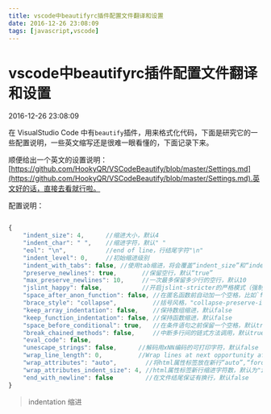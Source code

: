 ```yaml
---
title: vscode中beautifyrc插件配置文件翻译和设置
date: 2016-12-26 23:08:09
tags: [javascript,vscode]
---
```


# vscode中beautifyrc插件配置文件翻译和设置
2016-12-26 23:08:09

在 VisualStudio Code 中有`beautify`插件，用来格式化代码，下面是研究它的一些配置说明，一些英文缩写还是很难一眼看懂的，下面记录下来。

顺便给出一个英文的设置说明：[https://github.com/HookyQR/VSCodeBeautify/blob/master/Settings.md](https://github.com/HookyQR/VSCodeBeautify/blob/master/Settings.md).英文好的话，直接去看就行啦。

配置说明：

```js

{
    "indent_size": 4,      //缩进大小，默认4
    "indent_char": " ",    //缩进字符，默认" "
    "eol": "\n",           //end of line，行结尾字符"\n"
    "indent_level": 0,     //初始缩进级别
    "indent_with_tabs": false, //使用tab缩进，将会覆盖“indent_size”和“indent_char”设置，默认false
    "preserve_newlines": true,       //保留空行，默认“true”
    "max_preserve_newlines": 10,     //一次最多保留多少行的空行，默认10
    "jslint_happy": false,           //开启jslint-stricter的严格模式（强制开启“space_after_anon_function”选项）,默认false
    "space_after_anon_function": false, //在匿名函数前自动加一个空格，比如`function (){}`，默认false
    "brace_style": "collapse",          //括号风格，"collapse-preserve-inline", "collapse", "expand", "end-expand", or "none" ,默认“collapse”
    "keep_array_indentation": false,    //保持数组缩进，默认false
    "keep_function_indentation": false, //保持函数缩进，默认false
    "space_before_conditional": true,   //在条件语句之前保留一个空格，默认true
    "break_chained_methods": false,     //中断多行间的链式方法调用，默认true
    "eval_code": false,
    "unescape_strings": false,      //解码用xNN编码的可打印字符，默认false
    "wrap_line_length": 0,          //Wrap lines at next opportunity after N characters. (Set zero to ignore wrapping),默认0,下次在n个字符后换行
    "wrap_attributes": "auto",        //将html属性标签放在新行“auto”,“force”,默认auto
    "wrap_attributes_indent_size": 4, //html属性标签新行缩进字符数，默认为"indent_size"4
    "end_with_newline": false         //在文件结尾保证有换行，默认false
}

```
> indentation 缩进


